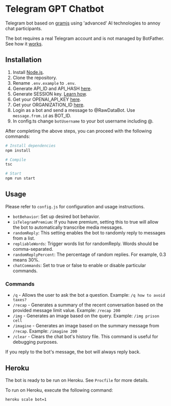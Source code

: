 # Telegram GPT Chatbot

Telegram bot based on [gramjs](https://gram.js.org/) using 'advanced' AI technologies to annoy chat participants.

The bot requires a real Telegram account and is not managed by BotFather. See how it [works](https://gram.js.org/getting-started/authorization#logging-in-as-a-user).

## Installation

1. Install [Node.js](https://nodejs.org/en).
2. Clone the repository.
3. Rename `.env.example` to `.env`.
4. Generate API_ID and API_HASH [here](https://gram.js.org/getting-started/authorization#getting-api-id-and-api-hash).
5. Generate SESSION key. [Learn how](https://gram.js.org/getting-started/authorization).
6. Get your OPENAI_API_KEY [here](https://platform.openai.com/account/api-keys).
7. Get your ORGANIZATION_ID [here](https://platform.openai.com/account/org-settings).
8. Login as a bot and send a message to @RawDataBot. Use `message.from.id` as BOT_ID.
9. In config.ts change `botUsername` to your bot username including @.

After completing the above steps, you can proceed with the following commands:

```bash
# Install dependencies
npm install

# Compile
tsc

# Start
npm run start
```

## Usage

Please refer to `config.js` for configuration and usage instructions.

- `botBehavior`: Set up desired bot behavior.
- `isTelegramPremium`: If you have premium, setting this to true will allow the bot to automatically transcribe media messages.
- `randomReply`: This setting enables the bot to randomly reply to messages from a list.
- `repliableWords`: Trigger words list for randomReply. Words should be comma-separated.
- `randomReplyPercent`: The percentage of random replies. For example, 0.3 means 30%.
- `chatCommands`: Set to true or false to enable or disable particular commands.

### Commands
- `/q` - Allows the user to ask the bot a question. Example: `/q how to avoid taxes?`
- `/recap` - Generates a summary of the recent conversation based on the provided message limit value. Example: `/recap 200`
- `/img` - Generates an image based on the query. Example: `/img prison cell`
- `/imagine` - Generates an image based on the summary message from `/recap`. Example: `/imagine 200`
- `/clear` - Clears the chat bot's history file. This command is useful for debugging purposes.

If you reply to the bot's message, the bot will always reply back.

## Heroku

The bot is ready to be run on Heroku. See `Procfile` for more details.

To run on Heroku, execute the following command:

```bash
heroku scale bot=1
```

